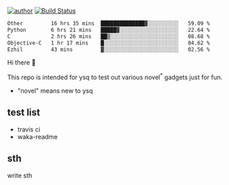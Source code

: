 [![author](https://img.shields.io/badge/author-ysq-green)](https://github.com/Yang-Shiqin)
[![Build Status](https://app.travis-ci.com/Yang-Shiqin/testall.svg?branch=main)](https://app.travis-ci.com/Yang-Shiqin/testall)

<!--START_SECTION:waka-->

```txt
Other         16 hrs 35 mins  ██████████████▓░░░░░░░░░░   59.09 %
Python        6 hrs 21 mins   █████▓░░░░░░░░░░░░░░░░░░░   22.64 %
C             2 hrs 26 mins   ██▒░░░░░░░░░░░░░░░░░░░░░░   08.68 %
Objective-C   1 hr 17 mins    █░░░░░░░░░░░░░░░░░░░░░░░░   04.62 %
Ezhil         43 mins         ▓░░░░░░░░░░░░░░░░░░░░░░░░   02.56 %
```

<!--END_SECTION:waka-->

Hi there 👋

This repo is intended for ysq to test out various novel<sup>*</sup> gadgets just for fun.

- "novel" means new to ysq

## test list
- travis ci
- waka-readme


## sth
write sth

